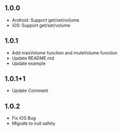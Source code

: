 ## 1.0.0

* Android: Support get/set/volume
* iOS: Support get/set/volume

## 1.0.1

* Add maxVolume function and muteVolume function
* Update README.md
* Update example

## 1.0.1+1

* Update Comment

## 1.0.2

* Fix iOS Bug
* Migrate to null safety 